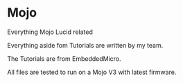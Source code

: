 # Mojo
Everything Mojo Lucid related

Everything aside fom Tutorials are written by my team.

The Tutorials are from EmbeddedMicro.

All files are tested to run on a Mojo V3 with latest firmware.
